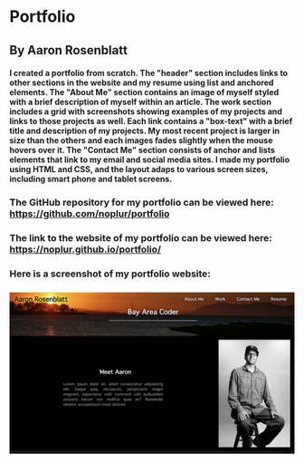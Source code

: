 # Portfolio
## By Aaron Rosenblatt
#### I created a portfolio from scratch. The "header" section includes links to other sections in the website and my resume using list and anchored elements. The "About Me" section contains an image of myself styled with a brief description of myself within an article. The work section includes a grid with screenshots showing examples of my projects and links to those projects as well. Each link contains a "box-text" with a brief title and description of my projects. My most recent project is larger in size than the others and each images fades slightly when the mouse hovers over it. The "Contact Me" section consists of anchor and lists elements that link to my email and social media sites. I made my portfolio using HTML and CSS, and the layout adaps to various screen sizes, including smart phone and tablet screens.

### The GitHub repository for my portfolio can be viewed here: https://github.com/noplur/portfolio
### The link to the website of my portfolio can be viewed here: https://noplur.github.io/portfolio/

### Here is a screenshot of my portfolio website:
### ![](./assets/images/portfolio-screenshot.jpg)